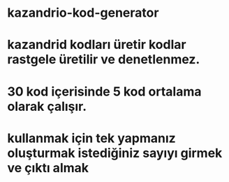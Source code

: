 # kazandrio-kod-generator
# kazandrid kodları üretir kodlar rastgele üretilir ve denetlenmez.
# 30 kod içerisinde 5 kod ortalama olarak çalışır.
# kullanmak için tek yapmanız oluşturmak istediğiniz sayıyı girmek ve çıktı almak
 

